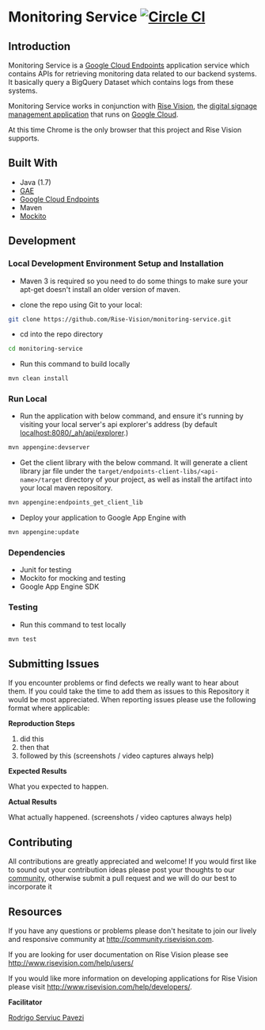 # Monitoring Service [![Circle CI](https://circleci.com/gh/Rise-Vision/monitoring-service.svg?style=svg)](https://circleci.com/gh/Rise-Vision/monitoring-service)

## Introduction

Monitoring Service is a [Google Cloud Endpoints](https://cloud.google.com/appengine/docs/java/endpoints/) application service which contains APIs for retrieving monitoring data
related to our backend systems. It basically query a BigQuery Dataset which contains logs from these systems.

Monitoring Service works in conjunction with [Rise Vision](http://www.risevision.com), the [digital signage management application](http://rva.risevision.com/) that runs on [Google Cloud](https://cloud.google.com).

At this time Chrome is the only browser that this project and Rise Vision supports.

## Built With
- Java (1.7)
- [GAE](https://cloud.google.com/appengine/docs)
- [Google Cloud Endpoints](https://cloud.google.com/appengine/docs/java/endpoints/)
- Maven
- [Mockito](https://github.com/mockito/mockito)


## Development

### Local Development Environment Setup and Installation
* Maven 3 is required so you need to do some things to make sure your apt-get doesn't install an older version of maven.

* clone the repo using Git to your local:
```bash
git clone https://github.com/Rise-Vision/monitoring-service.git
```

* cd into the repo directory
```bash
cd monitoring-service
```

* Run this command to build locally
``` bash
mvn clean install
```

### Run Local

* Run the application with below command, and ensure it's running by visiting your local server's api explorer's address (by default [localhost:8080/_ah/api/explorer](https://localhost:8080/_ah/api/explorer).)

``` bash
mvn appengine:devserver
```

* Get the client library with the below command. It will generate a client library jar file under the `target/endpoints-client-libs/<api-name>/target` directory of your project, as well as install the artifact into your local maven repository.
   
``` bash
mvn appengine:endpoints_get_client_lib
```

* Deploy your application to Google App Engine with

``` bash
mvn appengine:update
```

### Dependencies
* Junit for testing 
* Mockito for mocking and testing
* Google App Engine SDK

### Testing
* Run this command to test locally

``` bash
mvn test
```

## Submitting Issues
If you encounter problems or find defects we really want to hear about them. If you could take the time to add them as issues to this Repository it would be most appreciated. When reporting issues please use the following format where applicable:

**Reproduction Steps**

1. did this
2. then that
3. followed by this (screenshots / video captures always help)

**Expected Results**

What you expected to happen.

**Actual Results**

What actually happened. (screenshots / video captures always help)

## Contributing
All contributions are greatly appreciated and welcome! If you would first like to sound out your contribution ideas please post your thoughts to our [community](http://community.risevision.com), otherwise submit a pull request and we will do our best to incorporate it

## Resources
If you have any questions or problems please don't hesitate to join our lively and responsive community at http://community.risevision.com.

If you are looking for user documentation on Rise Vision please see http://www.risevision.com/help/users/

If you would like more information on developing applications for Rise Vision please visit http://www.risevision.com/help/developers/.

**Facilitator**

[Rodrigo Serviuc Pavezi](https://github.com/rodrigopavezi "Rodrigo Serviuc Pavezi")